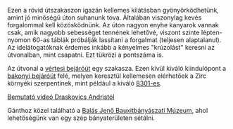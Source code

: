 Ezen a rövid útszakaszon igazán kellemes kilátásban gyönyörködhetünk, amint jó minőségű úton suhanunk tova. Általában viszonylag kevés forgalommal kell közösködnünk. Az úton  nagyon enyhe kanyarok vannak csak, amik nagyobb sebességet tennének lehetővé, viszont szinte lépten-nyomon 60-as táblák próbálják lassítani a forgalmat (teljesen alaptalanul). Az idelátogatóknak érdemes inkább a kényelmes "krúzolást" keresni az útvonalban, mint csapatni. Ezt tükrözi a pontszáma is.

Az útvonal a [vértesi bejáróút](#Vertes) egy szakasza. Ezen kívül kiváló kiindulópont a [bakonyi bejáróút](#Bakony) felé, melyen keresztül kellemesen elérhetőek a Zirc környéki szerpentinek, mint például a kiváló [8301-es](#8301).

[Bemutató videó Draskovics Andristól](https://youtu.be/mRzK1IuPpSU)

Gánthoz közel található a [Balás Jenő Bauxitbányászati Múzeum](https://bauxitfoldtanipark.hu/), ahol lehetőségünk van egy szép bányaterületen sétálni.

